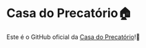 # Casa do Precatório🏠

Este é o GitHub oficial da [Casa do Precatório](https://casadoprecatorio.com.br/)!🤖
